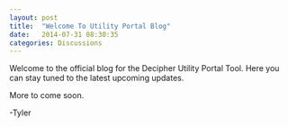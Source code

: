 ```yaml
---
layout: post
title:  "Welcome To Utility Portal Blog"
date:   2014-07-31 08:30:35
categories: Discussions
---
```


Welcome to the official blog for the Decipher Utility Portal Tool. Here you can stay tuned to the latest upcoming updates. 

More to come soon.

-Tyler




